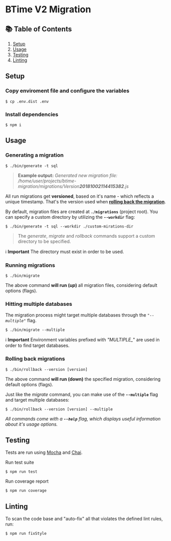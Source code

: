 # BTime V2 Migration

## :books: Table of Contents

1. [Setup](#setup)
1. [Usage](#usage)
1. [Testing](#testing)
1. [Linting](#linting)

## **Setup**
### Copy enviroment file and configure the variables
	$ cp .env.dist .env

### Install dependencies
	$ npm i

## **Usage**
### **Generating a migration**

	$ ./bin/generate -t sql

> **Example output:** _Generated new migration file: /home/user/projects/btime-migration/migrations/Version**20181002114415382**.js_

All run migrations get **versioned**, based on it's name - which reflects a unique timestamp. That's the version used when [**rolling back the migration**](#rolling-back-migrations).

By default, migration files are created at **`./migrations`** (project root). You can specify a custom directory by utilizing the **`--workdir`** flag:

	$ ./bin/generate -t sql --workdir ./custom-mirations-dir
> The *generate*, *migrate* and *rollback* commands support a custom directory to be specified.

:information_source: **Important**	The directory must exist in order to be used.

### **Running migrations**

	$ ./bin/migrate

The above command **will run (_up_)** all migration files, considering default options (flags).

### Hitting multiple databases
The migration process might target multiple databases through the *`"--multiple"`* flag.

	$ ./bin/migrate --multiple

:information_source: **Important** Environment variables prefixed with _"MULTIPLE\__" are used in order to find target databases.

### **Rolling back migrations**

	$ ./bin/rollback --version [version]

The above command **will run (down)** the specified migration, considering default options (flags).

Just like the _migrate_ command, you can make use of the **`--multiple`** flag and target multiple databases:

	$ ./bin/rollback --version [version] --multiple

_All commands come with a **`--help`** flag, which displays useful information about it's usage options._

## Testing

Tests are run using [Mocha](https://mochajs.org) and [Chai](https://www.chaijs.com).

Run test suite

	$ npm run test

Run coverage report

	$ npm run coverage

## Linting
To scan the code base and "auto-fix" all that violates the defined lint rules, run:

	$ npm run fixStyle
